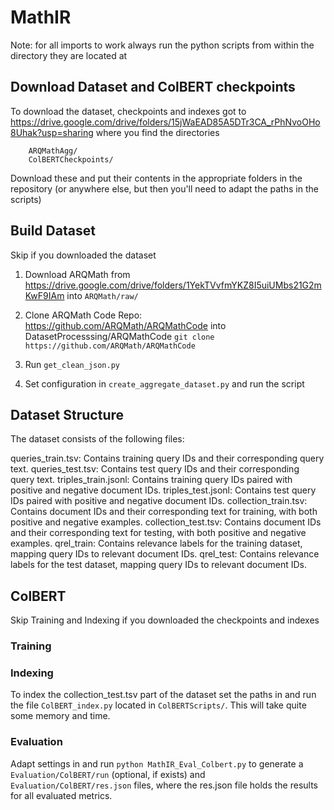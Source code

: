 # MathIR
Note: for all imports to work always run the python scripts from within the directory they are located at

## Download Dataset and ColBERT checkpoints

To download the dataset, checkpoints and indexes got to https://drive.google.com/drive/folders/15jWaEAD85A5DTr3CA_rPhNvoOHo8Uhak?usp=sharing where you find the directories
```
    ARQMathAgg/
    ColBERTCheckpoints/
```
Download these and put their contents in the appropriate folders in the repository (or anywhere else, but then you'll need to adapt the paths in the scripts)



## Build Dataset
Skip if you downloaded the dataset

1. Download ARQMath from https://drive.google.com/drive/folders/1YekTVvfmYKZ8I5uiUMbs21G2mKwF9IAm into ```ARQMath/raw/```

2. Clone ARQMath Code Repo: https://github.com/ARQMath/ARQMathCode into DatasetProcesssing/ARQMathCode
```git clone https://github.com/ARQMath/ARQMathCode```

4. Run ``get_clean_json.py``

5. Set configuration in ``create_aggregate_dataset.py`` and run the script

## Dataset Structure
The dataset consists of the following files:

queries_train.tsv: Contains training query IDs and their corresponding query text.
queries_test.tsv: Contains test query IDs and their corresponding query text.
triples_train.jsonl: Contains training query IDs paired with positive and negative document IDs.
triples_test.jsonl: Contains test query IDs paired with positive and negative document IDs.
collection_train.tsv: Contains document IDs and their corresponding text for training, with both positive and negative examples.
collection_test.tsv: Contains document IDs and their corresponding text for testing, with both positive and negative examples.
qrel_train: Contains relevance labels for the training dataset, mapping query IDs to relevant document IDs.
qrel_test: Contains relevance labels for the test dataset, mapping query IDs to relevant document IDs.

## ColBERT
Skip Training and Indexing if you downloaded the checkpoints and indexes

### Training

### Indexing
To index the collection_test.tsv part of the dataset set the paths in and run the file ```ColBERT_index.py``` located in ```ColBERTScripts/```. This will take quite some memory and time.

### Evaluation
Adapt settings in and run ```python MathIR_Eval_Colbert.py``` to generate a ```Evaluation/ColBERT/run``` (optional, if exists) and ```Evaluation/ColBERT/res.json``` files, where the res.json file holds the results for all evaluated metrics.
